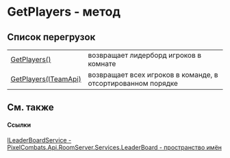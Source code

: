 # GetPlayers - метод


## Список перегрузок
<table>
<tr>
<td><a href="9ac349b0-cc80-1b08-ea48-fd64112ed835">GetPlayers()</a></td>
<td>возвращает лидерборд игроков в комнате</td></tr>
<tr>
<td><a href="d9e27d57-6b99-a6bc-7b20-7241a59236d1">GetPlayers(ITeamApi)</a></td>
<td>возвращает всех игроков в команде, в отсортированном порядке</td></tr>
</table>

## См. также


#### Ссылки
<a href="1f1e1255-2064-2e55-6151-d2b3377393cc">ILeaderBoardService - </a>  
<a href="053da073-28ae-6a88-816e-7b3ca7400c53">PixelCombats.Api.RoomServer.Services.LeaderBoard - пространство имён</a>  
